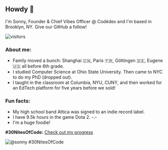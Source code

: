 ## Howdy 👋

I'm Sonny, Founder & Chief Vibes Officer @ Codédex and I'm based in Brooklyn, NY.
Give our GitHub a follow!

![visitors](https://vbr.wocr.tk/badge?page_id=sonnynomnom.sonnynomnom&color=00cf00)

### About me:

- Family moved a bunch: Shanghai 🇨🇳, Paris 🇫🇷, Göttingen 🇩🇪, Eugene 🇺🇸 all before 6th grade.
- I studied Computer Science at Ohio State University. Then came to NYC to do my PhD (dropped out).
- I taught in the classroom at Columbia, NYU, CUNY, and then worked for an EdTech platform for five years before we sold!

### Fun facts:
- My high school band Attica was signed to an indie record label.
- I have 9.5k hours in the game Dota 2. -.-
- I'm a huge foodie!

<!--
**sonnynomnom/sonnynomnom** is a ✨ _special_ ✨ repository because its `README.md` (this file) appears on your GitHub profile.

Here are some ideas to get you started:

- 🔭 I’m currently working on ...
- 🌱 I’m currently learning ...
- 👯 I’m looking to collaborate on ...
- 🤔 I’m looking for help with ...
- 💬 Ask me about ...
- 📫 How to reach me: ...
- 😄 Pronouns: ...
- ⚡ Fun fact: ...
-->

**#30NitesOfCode:**
[Check out my progress](https://codedex.io/@sonny/30-nites-of-code)  

![@sonny #30NitesOfCode](https://codedex.io/api/petStatus?user=sonny)

